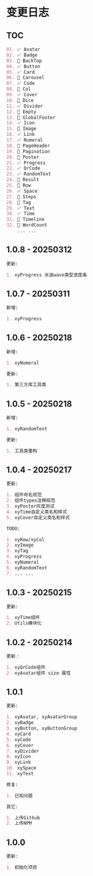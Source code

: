 # 变更日志

## TOC

```markdown
01. ✅ Avatar
02. ✅ Badge
03. 🔲 BackTop
04. ✅ Button
05. ✅ Card
06. 🔲 Carousel
07. ✅ Code
08. 🔲 Col
09. ✅ Cover
10. 🔲 Dice
11. ✅ Divider
12. 🔲 Empty
13. 🔲 GlobalFooter
14. ✅ Icon
15. 🔲 Image
16. ✅ Link
17. ✅ Numeral
18. 🔲 PageHeader
19. 🔲 Pagination
20. 🔲 Poster
21. ✅ Progress
22. ✅ QrCode
23. ✅ RandomText
24. 🔲 Result
25. 🔲 Row
26. ✅ Space
27. 🔲 Steps
28. 🔲 Tag
29. ✅ Text
30. ✅ Time
31. 🔲 Timeline
32. 🔲 WordCount
    ... ...
```

## 1.0.8 - 20250312

```markdown
更新:

1. xyProgress 水波wave类型进度条
```

## 1.0.7 - 20250311

```markdown
新增:

1. xyProgress
```

## 1.0.6 - 20250218

```markdown
新增:

1. xyNumeral

更新:

1. 第三方库工具类
```

## 1.0.5 - 20250218

```markdown
新增:

1. xyRandomText

更新:

1. 工具类重构
```

## 1.0.4 - 20250217

```markdown
更新:

1. 组件命名规范
2. 组件types注释规范
3. xyPoster灰度测试
4. xyTime自定义类名和样式
5. xyCover自定义类名和样式

TODO:

1. xyRow/xyCol
2. xyImage
3. xyTag
4. xyProgress
5. xyNumeral
6. xyRandomText
7. ... ...
```

## 1.0.3 - 20250215

```markdown
更新:

1. xyTime组件
2. Utils模块化
```

## 1.0.2 - 20250214

```markdown
更新：

1. xyQrCode组件
2. xyAvatar组件 size 属性
```

## 1.0.1

```markdown
更新:

1. xyAvatar, xyAvatarGroup
2. xyBadge
3. xyButton, xyButtonGroup
4. xyCard
5. xyCode
6. xyCover
7. xyDivider
8. xyIcon
9. xyLink
10. xySpace
11. xyText

修复:

1. 已知问题

其它:

1. 上传Github
2. 上传NPM
```

## 1.0.0

```markdown
更新:

1. 初始化项目
```